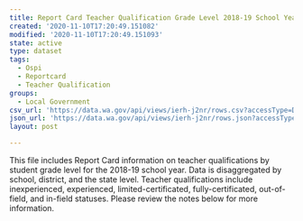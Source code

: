 ```yaml
---
title: Report Card Teacher Qualification Grade Level 2018-19 School Year
created: '2020-11-10T17:20:49.151082'
modified: '2020-11-10T17:20:49.151093'
state: active
type: dataset
tags:
  - Ospi
  - Reportcard
  - Teacher Qualification
groups:
  - Local Government
csv_url: 'https://data.wa.gov/api/views/ierh-j2nr/rows.csv?accessType=DOWNLOAD'
json_url: 'https://data.wa.gov/api/views/ierh-j2nr/rows.json?accessType=DOWNLOAD'
layout: post

---
```

This file includes Report Card information on teacher qualifications by student grade level for the 2018-19 school year. Data is disaggregated by school, district, and the state level. Teacher qualifications include inexperienced, experienced, limited-certificated, fully-certificated, out-of-field, and in-field statuses. Please review the notes below for more information.
